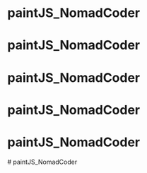 # paintJS_NomadCoder
# paintJS_NomadCoder
# paintJS_NomadCoder
# paintJS_NomadCoder
# paintJS_NomadCoder
#   p a i n t J S _ N o m a d C o d e r  
 